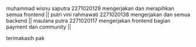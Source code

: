 muhammad wisnu saputra 2271020129 mengerjakan dan merapihkan semua frontend ||
putri vini rahmawati 2271020138   mengerjakan dan semua backend ||
maulana putra 2271020117          mengerjakan frontend bagian payment dan community ||

terimakasih pak
